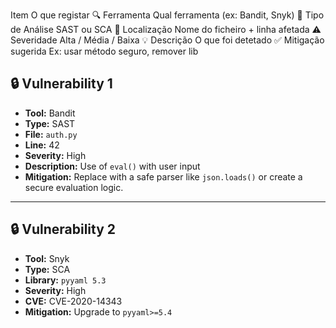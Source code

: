 Item	                O que registar
🔍 Ferramenta	        Qual ferramenta (ex: Bandit, Snyk)
🧠 Tipo de Análise	    SAST ou SCA
📁 Localização	        Nome do ficheiro + linha afetada
⚠️ Severidade	        Alta / Média / Baixa
💡 Descrição	         O que foi detetado
✅ Mitigação sugerida   Ex: usar método seguro, remover lib

## 🔒 Vulnerability 1

- **Tool:** Bandit
- **Type:** SAST
- **File:** `auth.py`
- **Line:** 42
- **Severity:** High
- **Description:** Use of `eval()` with user input
- **Mitigation:** Replace with a safe parser like `json.loads()` or create a secure evaluation logic.

---

## 🔒 Vulnerability 2

- **Tool:** Snyk
- **Type:** SCA
- **Library:** `pyyaml 5.3`
- **Severity:** High
- **CVE:** CVE-2020-14343
- **Mitigation:** Upgrade to `pyyaml>=5.4`
